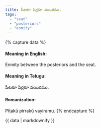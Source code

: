 ```yaml
---
title: పీటకూ పిర్రకూ వయిరము.
tags:
  - "seat"
  - "posteriors"
  - "enmity"
---
```


{% capture data %}
#### Meaning in English:
Enmity between the posteriors and the seat.

#### Meaning in Telugu:
పీటకూ పిర్రకూ వయిరము.

#### Romanization:
Pīṭakū pirrakū vayiramu.
{% endcapture %}

{{ data | markdownify }}

